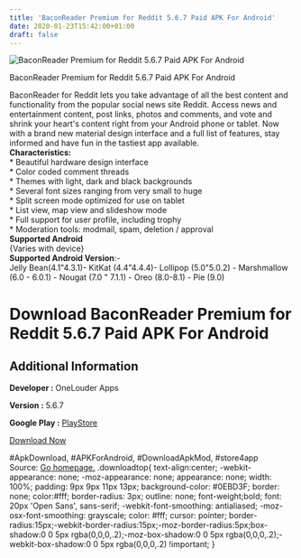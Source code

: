 ```yaml
---
title: 'BaconReader Premium for Reddit 5.6.7 Paid APK For Android'
date: 2020-01-23T15:42:00+01:00
draft: false
---
```


![BaconReader Premium for Reddit 5.6.7 Paid APK For Android](https://i2.wp.com/apkhome.net/wp-content/uploads/2020/01/BaconReader-Premium-for-Reddit-5.6.7-Paid.png "BaconReader Premium for Reddit 5.6.7 Paid APK For Android")

  

BaconReader Premium for Reddit 5.6.7 Paid APK For Android

BaconReader for Reddit lets you take advantage of all the best content and functionality from the popular social news site Reddit. Access news and entertainment content, post links, photos and comments, and vote and shrink your heart's content right from your Android phone or tablet. Now with a brand new material design interface and a full list of features, stay informed and have fun in the tastiest app available.  
**Characteristics:**  
\* Beautiful hardware design interface  
\* Color coded comment threads  
\* Themes with light, dark and black backgrounds  
\* Several font sizes ranging from very small to huge  
\* Split screen mode optimized for use on tablet  
\* List view, map view and slideshow mode  
\* Full support for user profile, including trophy  
\* Moderation tools: modmail, spam, deletion / approval  
**Supported Android**  
{Varies with device}  
**Supported Android Version**:-  
Jelly Bean(4.1"4.3.1)- KitKat (4.4"4.4.4)- Lollipop (5.0"5.0.2) - Marshmallow (6.0 - 6.0.1) - Nougat (7.0 " 7.1.1) - Oreo (8.0-8.1) - Pie (9.0)

Download BaconReader Premium for Reddit 5.6.7 Paid APK For Android
==================================================================

Additional Information
----------------------

**Developer :** OneLouder Apps

**Version :** 5.6.7

**Google Play :** [PlayStore](https://play.google.com/store/apps/details?id=com.onelouder.baconreader.premium)

  

[Download Now](https://store4app.co/post/baconreader-premium-for-reddit-5-6-7-paid-apk-for-android_1579782868)

  
#ApkDownload, #APKForAndroid, #DownloadApkMod, #store4app  
Source: [Go homepage.](https://store4app.co/post/baconreader-premium-for-reddit-5-6-7-paid-apk-for-android_1579782868) .downloadtop{ text-align:center; -webkit-appearance: none; -moz-appearance: none; appearance: none; width: 100%; padding: 9px 9px 11px 13px; background-color: #0EBD3F; border: none; color:#fff; border-radius: 3px; outline: none; font-weight;bold; font: 20px 'Open Sans', sans-serif; -webkit-font-smoothing: antialiased; -moz-osx-font-smoothing: grayscale; color: #fff; cursor: pointer; border-radius:15px;-webkit-border-radius:15px;-moz-border-radius:5px;box-shadow:0 0 5px rgba(0,0,0,.2);-moz-box-shadow:0 0 5px rgba(0,0,0,.2);-webkit-box-shadow:0 0 5px rgba(0,0,0,.2) !important; }